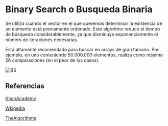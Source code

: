 # Binary Search o Busqueda Binaria
Se utiliza cuando el vector en el que queremos determinar la existencia de un elemento está previamente ordenado. Este algoritmo reduce el tiempo de búsqueda considerablemente, ya que disminuye exponenciamente el número de iteraciones necesarias.

Está altamente recomendado para buscar en arrays de gran tamaño. Por ejemplo, en uno conteniendo 50.000.000 elementos, realiza como máximo 26 comparaciones (en el peor de los casos).

![BS](https://programacionpython.ecyt.unsam.edu.ar/material/06_Organizacion_y_Complejidad/bbin.png)

## Referencias

[KhanAcademy](https://es.khanacademy.org/computing/computer-science/algorithms/binary-search/a/binary-search)

[Wkipedia](https://es.wikipedia.org/wiki/B%C3%BAsqueda_binaria)

[TheAlgorithms](https://the-algorithms.com/es/algorithm/binary-search)
